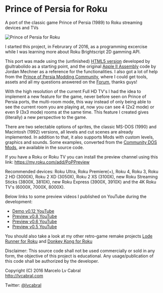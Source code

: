 # Prince of Persia for Roku
A port of the classic game Prince of Persia (1989) to Roku streaming devices and TVs

![Prince of Persia for Roku](http://lvcabral.com/images/PoP/screenshot-01.jpg)

I started this project, in Februrary of 2016, as a programming excercise while I was learning more about Roku Brightscript 2D gamming API.

This port was made using the (unfinished) [HTML5 version](https://github.com/ultrabolido/PrinceJS) developed by @ultrabolido as a starting point, and the original [Apple II Assembly](https://github.com/jmechner/Prince-of-Persia-Apple-II ) code by Jordan Mechner as a reference for the functionalities. I also got a lot of help from the [Prince of Persia Modding Community](http://www.princed.org/), where I could get tools, assets and all my questions answered on the [Forum](http://forum.princed.org/), thanks guys!

With the high resolution of the current Full HD TV's I had the idea to implement a new feature for the game, never before seen on Prince of Persia ports, the multi-room mode, this way instead of only being able to see the current room you are playing at, now you can see 4 (2x2 mode) or even 9 (3x3 mode) rooms at the same time. This feature I created gives (literally) a new perspective to the game.

There are two selectable options of sprites, the classic MS-DOS (1990) and Macintosh (1992) versions, all levels and cut scenes are already implemented. In addition to that, it also supports Mods with custom levels, graphics and sounds. Some examples, converted from the [Community DOS Mods](http://www.popot.org/custom_levels.php), are available in the source code.

If you have a Roku or Roku TV you can install the preview channel using this link: https://my.roku.com/add/PoPPreview

Recommended devices:
Roku Ultra, Roku Premiere(+), Roku 4, Roku 3, Roku 2 HD (3000X), Roku 2 XD (3050X), Roku 2 XS (3100X), new Roku Streaming Sticks (3800X, 3810X), new Roku Express (3900X, 3910X) and the 4K Roku TV's (6000X, 7000X, 8000X).

Below links to some preview videos I published on YouTube during the development:
* [Demo v0.12 YouTube](https://www.youtube.com/watch?v=gFOKxBuw66o)
* [Preview v0.8 YouTube](https://www.youtube.com/watch?v=4tVxNFCUSiE)
* [Preview v0.6 YouTube](https://www.youtube.com/watch?v=gYzuH9f3ADU)
* [Preview v0.5 YouTube](https://www.youtube.com/watch?v=r6B0xgb8GSE)

You should also take a look at my other retro-game remake projects [Lode Runner for Roku](https://github.com/lvcabral/Lode-Runner-Roku) and [Donkey Kong for Roku](https://www.youtube.com/watch?v=NA59qZk7fQU)

Disclaimer: This source code shall not be used commercially or sold in any form, the objective of this project is educational.
Any usage/publication of this code shall be authorized by the developer.

Copyright (C) 2016 Marcelo Lv Cabral<br/>
http://lvcabral.com <br/>

Twitter: [@lvcabral](https://twitter.com/lvcabral)
